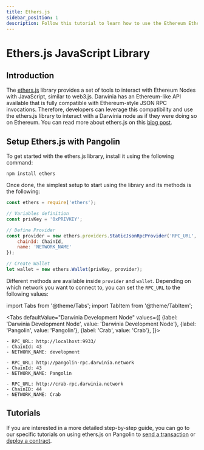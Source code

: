 ```yaml
---
title: Ethers.js
sidebar_position: 1
description: Follow this tutorial to learn how to use the Ethereum EtherJS Library to deploy Solidity smart contracts to Pangolin.
---
```

# Ethers.js JavaScript Library

## Introduction

The [ethers.js](https://docs.ethers.io/) library provides a set of tools to interact with Ethereum Nodes with JavaScript, similar to web3.js. Darwinia has an Ethereum-like API available that is fully compatible with Ethereum-style JSON RPC invocations. Therefore, developers can leverage this compatibility and use the ethers.js library to interact with a Darwinia node as if they were doing so on Ethereum. You can read more about ethers.js on this [blog post](https://medium.com/l4-media/announcing-ethers-js-a-web3-alternative-6f134fdd06f3).

## Setup Ethers.js with Pangolin

To get started with the ethers.js library, install it using the following command:

```
npm install ethers
```

Once done, the simplest setup to start using the library and its methods is the following:

```js
const ethers = require('ethers');

// Variables definition
const privKey = '0xPRIVKEY';

// Define Provider
const provider = new ethers.providers.StaticJsonRpcProvider('RPC_URL', {
    chainId: ChainId,
    name: 'NETWORK_NAME'
});

// Create Wallet
let wallet = new ethers.Wallet(privKey, provider);
```

Different methods are available inside `provider` and `wallet`. Depending on which network you want to connect to, you can set the `RPC_URL` to the following values:

import Tabs from '@theme/Tabs';
import TabItem from '@theme/TabItem';

<Tabs
  defaultValue="Darwinia Development Node"
  values={[
    {label: 'Darwinia Development Node', value: 'Darwinia Development Node'},
    {label: 'Pangolin', value: 'Pangolin'},
    {label: 'Crab', value: 'Crab'},
  ]}>
  <TabItem value="Darwinia Development Node">

```
- RPC_URL: http://localhost:9933/
- ChainId: 43
- NETWORK_NAME: development
```

  </TabItem>
  <TabItem value="Pangolin">

```
- RPC_URL: http://pangolin-rpc.darwinia.network
- ChainId: 43
- NETWORK_NAME: Pangolin
```

  </TabItem>
  <TabItem value="Crab">

```
- RPC_URL: http://crab-rpc.darwinia.network
- ChainID: 44
- NETWORK_NAME: Crab
```

  </TabItem>
</Tabs>

## Tutorials

If you are interested in a more detailed step-by-step guide, you can go to our specific tutorials on using ethers.js on Pangolin to [send a transaction](/builders/interact/eth-libraries/send-transaction/) or [deploy a contract](/builders/interact/eth-libraries/deploy-contract/).
